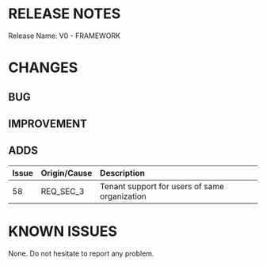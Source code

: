 # RELEASE NOTES

Release Name: V0 - FRAMEWORK

# CHANGES
## BUG

## IMPROVEMENT

## ADDS
|Issue|Origin/Cause|Description|
|:--|:--|:--|
|58|REQ_SEC_3|Tenant support for users of same organization|

# KNOWN ISSUES
None. Do not hesitate to report any problem.
